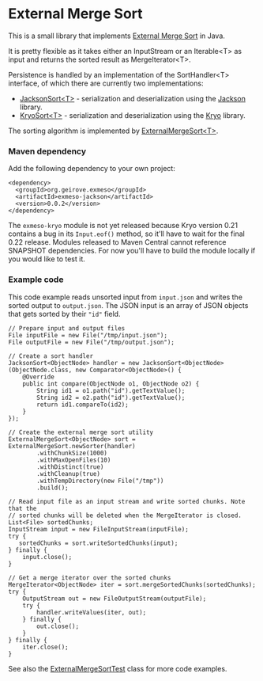 External Merge Sort
======

This is a small library that implements [External Merge Sort](http://en.wikipedia.org/wiki/External_sorting) in Java. 

It is pretty flexible as it takes either an InputStream or an Iterable&lt;T&gt; as input and returns the sorted result as MergeIterator&lt;T&gt;. 

Persistence is handled by an implementation of the SortHandler&lt;T&gt; interface, of which there are currently two implementations:

* [JacksonSort&lt;T&gt;](https://github.com/grove/exmeso/blob/master/exmeso-jackson/src/main/java/org/geirove/exmeso/jackson/JacksonSort.java) - serialization and deserialization using the [Jackson](http://jackson.codehaus.org/) library.
* [KryoSort&lt;T&gt;](https://github.com/grove/exmeso/blob/master/exmeso-kryo/src/main/java/org/geirove/exmeso/kryo/KryoSort.java) - serialization and deserialization using the [Kryo](https://code.google.com/p/kryo/) library.

The sorting algorithm is implemented by [ExternalMergeSort&lt;T&gt;](https://github.com/grove/exmeso/blob/master/exmeso-core/src/main/java/org/geirove/exmeso/ExternalMergeSort.java).

### Maven dependency

Add the following dependency to your own project:

    <dependency>
      <groupId>org.geirove.exmeso</groupId>
      <artifactId>exmeso-jackson</artifactId>
      <version>0.0.2</version>
    </dependency>

The <code>exmeso-kryo</code> module is not yet released because Kryo version 0.21 contains a bug in its <code>Input.eof()</code> method, so it'll have to wait for the final 0.22 release. Modules released to Maven Central cannot reference SNAPSHOT dependencies. For now you'll have to build the module locally if you would like to test it.

### Example code

This code example reads unsorted input from <code>input.json</code> and writes the sorted output to <code>output.json</code>. The JSON input is an array of JSON objects that gets sorted by their <code>"id"</code> field.

    // Prepare input and output files
    File inputFile = new File("/tmp/input.json");
    File outputFile = new File("/tmp/output.json");
    
    // Create a sort handler
    JacksonSort<ObjectNode> handler = new JacksonSort<ObjectNode>(ObjectNode.class, new Comparator<ObjectNode>() {
        @Override
        public int compare(ObjectNode o1, ObjectNode o2) {
            String id1 = o1.path("id").getTextValue();
            String id2 = o2.path("id").getTextValue();
            return id1.compareTo(id2);
        }
    });

    // Create the external merge sort utility
    ExternalMergeSort<ObjectNode> sort = ExternalMergeSort.newSorter(handler)
            .withChunkSize(1000)
            .withMaxOpenFiles(10)
            .withDistinct(true)
            .withCleanup(true)
            .withTempDirectory(new File("/tmp"))
            .build();
   
    // Read input file as an input stream and write sorted chunks. Note that the
    // sorted chunks will be deleted when the MergeIterator is closed.
    List<File> sortedChunks;
    InputStream input = new FileInputStream(inputFile);
    try {
       sortedChunks = sort.writeSortedChunks(input);
    } finally {
        input.close();
    }
    
    // Get a merge iterator over the sorted chunks
    MergeIterator<ObjectNode> iter = sort.mergeSortedChunks(sortedChunks);
    try {
        OutputStream out = new FileOutputStream(outputFile);
        try {
            handler.writeValues(iter, out);
        } finally {
            out.close();
        }
    } finally {
        iter.close();
    }


See also the [ExternalMergeSortTest](https://github.com/grove/exmeso/blob/master/exmeso-jackson/src/test/java/org/geirove/exmeso/jackson/ExternalMergeSortTest.java) class for more code examples.

